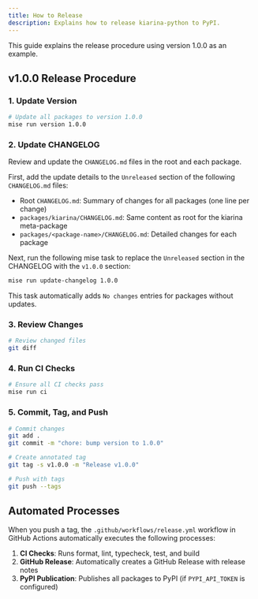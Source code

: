 ```yaml
---
title: How to Release
description: Explains how to release kiarina-python to PyPI.
---
```


This guide explains the release procedure using version 1.0.0 as an example.

## v1.0.0 Release Procedure

### 1. Update Version
```sh
# Update all packages to version 1.0.0
mise run version 1.0.0
```

### 2. Update CHANGELOG
Review and update the `CHANGELOG.md` files in the root and each package.

First, add the update details to the `Unreleased` section of the following `CHANGELOG.md` files:
- Root `CHANGELOG.md`: Summary of changes for all packages (one line per change)
- `packages/kiarina/CHANGELOG.md`: Same content as root for the kiarina meta-package
- `packages/<package-name>/CHANGELOG.md`: Detailed changes for each package

Next, run the following mise task to replace the `Unreleased` section in the CHANGELOG with the `v1.0.0` section:
```sh
mise run update-changelog 1.0.0
```
This task automatically adds `No changes` entries for packages without updates.

### 3. Review Changes
```sh
# Review changed files
git diff
```

### 4. Run CI Checks
```sh
# Ensure all CI checks pass
mise run ci
```

### 5. Commit, Tag, and Push
```sh
# Commit changes
git add .
git commit -m "chore: bump version to 1.0.0"

# Create annotated tag
git tag -s v1.0.0 -m "Release v1.0.0"

# Push with tags
git push --tags
```

## Automated Processes

When you push a tag, the `.github/workflows/release.yml` workflow in GitHub Actions automatically executes the following processes:

1. **CI Checks**: Runs format, lint, typecheck, test, and build
2. **GitHub Release**: Automatically creates a GitHub Release with release notes
3. **PyPI Publication**: Publishes all packages to PyPI (if `PYPI_API_TOKEN` is configured)
